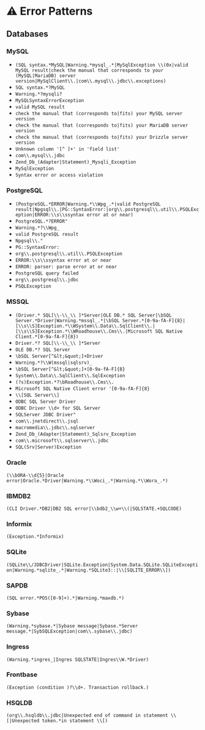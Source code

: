 # ⚠️ Error Patterns

## Databases
### MySQL
- `(SQL syntax.*MySQL|Warning.*mysql_.*|MySqlException \\(0x|valid MySQL result|check the manual that corresponds to your (MySQL|MariaDB) server version|MySqlClient\\.|com\\.mysql\\.jdbc\\.exceptions)`
- `SQL syntax.*?MySQL`
- `Warning.*?mysqli?`
- `MySQLSyntaxErrorException`
- `valid MySQL result`
- `check the manual that (corresponds to|fits) your MySQL server version`
- `check the manual that (corresponds to|fits) your MariaDB server version`
- `check the manual that (corresponds to|fits) your Drizzle server version`
- `Unknown column '[^ ]+' in 'field list'`
- `com\\.mysql\\.jdbc`
- `Zend_Db_(Adapter|Statement)_Mysqli_Exception`
- `MySqlException`
- `Syntax error or access violation`

### PostgreSQL
- `(PostgreSQL.*ERROR|Warning.*\\Wpg_.*|valid PostgreSQL result|Npgsql\\.|PG::SyntaxError:|org\\.postgresql\\.util\\.PSQLException|ERROR:\\s\\ssyntax error at or near)`
- `PostgreSQL.*?ERROR"`
- `Warning.*?\\Wpg_`
- `valid PostgreSQL result`
- `Npgsql\\."`
- `PG::SyntaxError:`
- `org\\.postgresql\\.util\\.PSQLException`
- `ERROR:\\s\\ssyntax error at or near`
- `ERROR: parser: parse error at or near`
- `PostgreSQL query failed`
- `org\\.postgresql\\.jdbc`
- `PSQLException`

### MSSQL
- `(Driver.* SQL[\\-\\_\\ ]*Server|OLE DB.* SQL Server|\bSQL Server.*Driver|Warning.*mssql_.*|\bSQL Server.*[0-9a-fA-F]{8}|[\\s\\S]Exception.*\\WSystem\\.Data\\.SqlClient\\.|[\\s\\S]Exception.*\\WRoadhouse\\.Cms\\.|Microsoft SQL Native Client.*[0-9a-fA-F]{8})`
- `Driver.*? SQL[\\-\\_\\ ]*Server`
- `OLE DB.*? SQL Server`
- `\bSQL Server[^&lt;&quot;]+Driver`
- `Warning.*?\\W(mssql|sqlsrv)_`
- `\bSQL Server[^&lt;&quot;]+[0-9a-fA-F]{8}`
- `System\\.Data\\.SqlClient\\.SqlException`
- `(?s)Exception.*?\bRoadhouse\\.Cms\\.`
- `Microsoft SQL Native Client error '[0-9a-fA-F]{8}`
- `\\[SQL Server\\]`
- `ODBC SQL Server Driver`
- `ODBC Driver \\d+ for SQL Server`
- `SQLServer JDBC Driver"`
- `com\\.jnetdirect\\.jsql`
- `macromedia\\.jdbc\\.sqlserver`
- `Zend_Db_(Adapter|Statement)_Sqlsrv_Exception`
- `com\\.microsoft\\.sqlserver\\.jdbc`
- `SQL(Srv|Server)Exception`

### Oracle
`(\\bORA-\\d{5}|Oracle error|Oracle.*Driver|Warning.*\\Woci_.*|Warning.*\\Wora_.*)`

### IBMDB2
`(CLI Driver.*DB2|DB2 SQL error|\\bdb2_\\w+\\(|SQLSTATE.+SQLCODE)`

### Informix
`(Exception.*Informix)`

### SQLite
`(SQLite\\/JDBCDriver|SQLite.Exception|System.Data.SQLite.SQLiteException|Warning.*sqlite_.*|Warning.*SQLite3::|\\[SQLITE_ERROR\\])`

### SAPDB
`(SQL error.*POS([0-9]+).*|Warning.*maxdb.*)`

### Sybase
`(Warning.*sybase.*|Sybase message|Sybase.*Server message.*|SybSQLException|com\\.sybase\\.jdbc)`

### Ingress
`(Warning.*ingres_|Ingres SQLSTATE|Ingres\\W.*Driver)`

### Frontbase
`(Exception (condition )?\\d+. Transaction rollback.)`

### HSQLDB
`(org\\.hsqldb\\.jdbc|Unexpected end of command in statement \\[|Unexpected token.*in statement \\[)`
